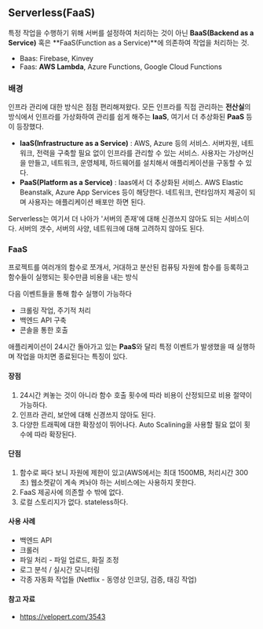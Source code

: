 ## Serverless(FaaS)

특정 작업을 수행하기 위해 서버를 설정하여 처리하는 것이 아닌 **BaaS(Backend as a Service)** 혹은 **FaaS(Function as a Service)**에 의존하여 작업을 처리하는 것.

* Baas: Firebase, Kinvey
* Faas: **AWS Lambda**, Azure Functions, Google Cloud Functions

### 배경

인프라 관리에 대한 방식은 점점 편리해져왔다. 모든 인프라를 직접 관리하는 **전산실**의 방식에서 인프라를 가상화하여 관리를 쉽게 해주는 **IaaS**, 여기서 더 추상화된 **PaaS** 등이 등장했다.

* **IaaS(Infrastructure as a Service)** : AWS, Azure 등의 서비스. 서버자원, 네트워크, 전력을 구축할 필요 없이 인프라를 관리할 수 있는 서비스. 사용자는 가상머신을 만들고, 네트워크, 운영체제, 하드웨어를 설치해서 애플리케이션을 구동할 수 있다.
* **PaaS(Platform as a Service)** : Iaas에서 더 추상화된 서비스. AWS Elastic Beanstalk, Azure App Services 등이 해당한다. 네트워크, 런타임까지 제공이 되며 사용자는 애플리케이션 배포만 하면 된다.

Serverless는 여기서 더 나아가 '서버의 존재'에 대해 신경쓰지 않아도 되는 서비스이다. 서버의 갯수, 서버의 사양, 네트워크에 대해 고려하지 않아도 된다.



### FaaS

프로젝트를 여러개의 함수로 쪼개서, 거대하고 분산된 컴퓨팅 자원에 함수를 등록하고 함수들이 실행되는 횟수만큼 비용을 내는 방식

다음 이벤트들을 통해 함수 실행이 가능하다

* 크롤링 작업, 주기적 처리
* 백엔드 API 구축
* 콘솔을 통한 호출

애플리케이션이 24시간 돌아가고 있는 **PaaS**와 달리 특정 이벤트가 발생했을 때 실행하며 작업을 마치면 종료된다는 특징이 있다.



#### 장점

1. 24시간 켜놓는 것이 아니라 함수 호출 횟수에 따라 비용이 산정되므로 비용 절약이 가능하다.
2. 인프라 관리, 보안에 대해 신경쓰지 않아도 된다.
3. 다양한 트래픽에 대한 확장성이 뛰어나다. Auto Scalining을 사용할 필요 없이 횟수에 따라 확장된다.



#### 단점

1. 함수로 짜다 보니 자원에 제한이 있고(AWS에서는 최대 1500MB, 처리시간 300초) 웹소켓같이 계속 켜놔야 하는 서비스에는 사용하지 못한다.
2. FaaS 제공사에 의존할 수 밖에 없다.
3. 로컬 스토리지가 없다. stateless하다.



#### 사용 사례

* 백엔드 API
* 크롤러
* 파일 처리 - 파일 업로드, 화질 조정 
* 로그 분석 / 실시간 모니터링 
* 각종 자동화 작업들 (Netflix - 동영상 인코딩, 검증, 태깅 작업)



#### 참고 자료

* https://velopert.com/3543